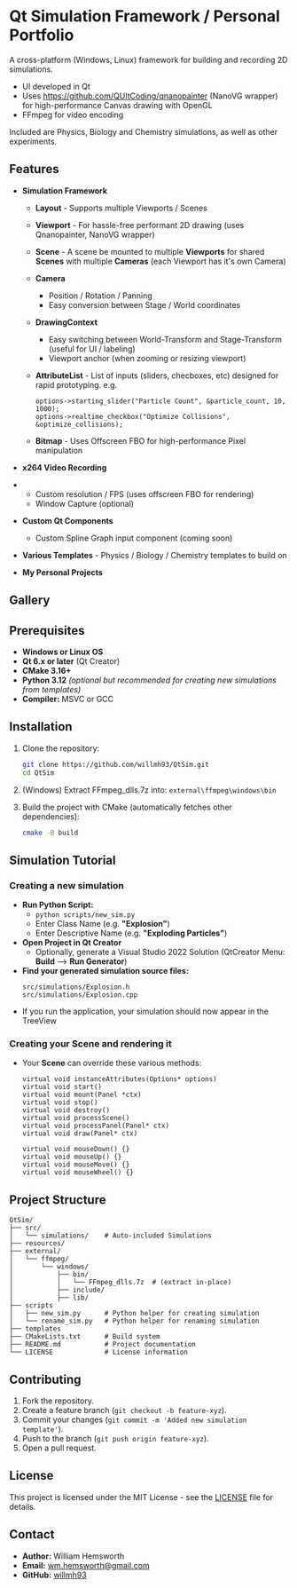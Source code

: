 # Qt Simulation Framework / Personal Portfolio

&#x20;&#x20;

A cross-platform (Windows, Linux) framework for building and recording 2D simulations.

- UI developed in Qt
- Uses https://github.com/QUItCoding/qnanopainter (NanoVG wrapper) for high-performance Canvas drawing with OpenGL
- FFmpeg for video encoding

Included are Physics, Biology and Chemistry simulations, as well as other experiments.

## Features

- **Simulation Framework**
  - **Layout** - Supports multiple Viewports / Scenes
  - **Viewport** - For hassle-free performant 2D drawing (uses Qnanopainter, NanoVG wrapper)
  - **Scene** - A scene be mounted to multiple **Viewports** for shared **Scenes** with multiple **Cameras** (each Viewport has it's own Camera)
  - **Camera**
     - Position / Rotation / Panning
     - Easy conversion between Stage / World coordinates
  - **DrawingContext**
     - Easy switching between World-Transform and Stage-Transform (useful for UI / labeling)
     - Viewport anchor (when zooming or resizing viewport)
  - **AttributeList** - List of inputs (sliders, checboxes, etc) designed for rapid prototyping. e.g.
    ```
    options->starting_slider("Particle Count", &particle_count, 10, 1000);
    options->realtime_checkbox("Optimize Collisions", &optimize_collisions);
    ```
  
  - **Bitmap** - Uses Offscreen FBO for high-performance Pixel manipulation
- **x264 Video Recording**
  
- - Custom resolution / FPS (uses offscreen FBO for rendering)
  - Window Capture (optional)
    
- **Custom Qt Components**
     
  - Custom Spline Graph input component (coming soon)
    
- **Various Templates** - Physics / Biology / Chemistry templates to build on
  
- **My Personal Projects**

## Gallery

## Prerequisites

- **Windows or Linux OS**
- **Qt 6.x or later** (Qt Creator)
- **CMake 3.16+**
- **Python 3.12** *(optional but recommended for creating new simulations from templates)*
- **Compiler:** MSVC or GCC

## Installation

1. Clone the repository:

   ```sh
   git clone https://github.com/willmh93/QtSim.git
   cd QtSim
   ```
2. (Windows) Extract FFmpeg_dlls.7z into: ``external\ffmpeg\windows\bin``
   
3. Build the project with CMake (automatically fetches other dependencies):

   ```sh
   cmake -B build
   ```

## Simulation Tutorial
### Creating a new simulation
  - **Run Python Script:**
    - ```python scripts/new_sim.py```
    - Enter Class Name        (e.g. **"Explosion"**)
    - Enter Descriptive Name  (e.g. **"Exploding Particles"**)
  - **Open Project in Qt Creator**
      - Optionally, generate a Visual Studio 2022 Solution (QtCreator Menu: **Build** --> **Run Generator**)
  - **Find your generated simulation source files:**
    ```
    src/simulations/Explosion.h
    src/simulations/Explosion.cpp
    ```
  - If you run the application, your simulation should now appear in the TreeView

### Creating your Scene and rendering it
- Your **Scene** can override these various methods:
    ```
    virtual void instanceAttributes(Options* options)
    virtual void start()
    virtual void mount(Panel *ctx)
    virtual void stop()
    virtual void destroy()
    virtual void processScene()
    virtual void processPanel(Panel* ctx)
    virtual void draw(Panel* ctx)
    
    virtual void mouseDown() {}
    virtual void mouseUp() {}
    virtual void mouseMove() {}
    virtual void mouseWheel() {}
    ```

## Project Structure

```
QtSim/
├── src/
│   └── simulations/    # Auto-included Simulations
├── resources/
├── external/
│   └── ffmpeg/
│       └── windows/
│           ├── bin/
│           │   └── FFmpeg_dlls.7z  # (extract in-place)
│           ├── include/
│           ├── lib/
├── scripts
│   ├── new_sim.py      # Python helper for creating simulation
│   └── rename_sim.py   # Python helper for renaming simulation
├── templates
├── CMakeLists.txt      # Build system
├── README.md           # Project documentation
└── LICENSE             # License information
```

## Contributing

1. Fork the repository.
2. Create a feature branch (`git checkout -b feature-xyz`).
3. Commit your changes (`git commit -m 'Added new simulation template'`).
4. Push to the branch (`git push origin feature-xyz`).
5. Open a pull request.

## License

This project is licensed under the MIT License - see the [LICENSE](LICENCE.txt) file for details.

## Contact

- **Author:** William Hemsworth
- **Email:** [wm.hemsworth@gmail.com](mailto\:wm.hemsworth@gmail.com)
- **GitHub:** [willmh93](https://github.com/willmh93)

